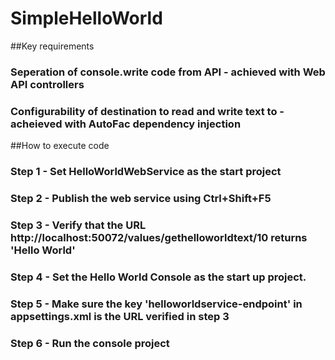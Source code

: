 # SimpleHelloWorld

##Key requirements

### Seperation of console.write code from API - achieved with Web API controllers
### Configurability of destination to read and write text to - acheieved with AutoFac dependency injection

##How to execute code
### Step 1 - Set HelloWorldWebService as the start project
### Step 2 - Publish the web service using Ctrl+Shift+F5
### Step 3 - Verify that the URL http://localhost:50072/values/gethelloworldtext/10 returns 'Hello World'
### Step 4 - Set the Hello World Console as the start up project. 
### Step 5 - Make sure the key 'helloworldservice-endpoint' in appsettings.xml is the URL verified in step 3
### Step 6 - Run the console project

